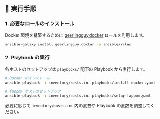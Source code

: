 ## 🔧 実行手順

### 1. 必要なロールのインストール

Docker 環境を構築するために [geerlingguy.docker](https://galaxy.ansible.com/geerlingguy/docker) ロールを利用します。

```bash
ansible-galaxy install geerlingguy.docker -p ansible/roles
```

### 2. Playbook の実行

各ホストのセットアップは `playbooks/` 配下の Playbook から実行します。

```bash
# Docker のインストール
ansible-playbook -i inventory/hosts.ini playbooks/install-docker.yaml

# fappom ホストのセットアップ
ansible-playbook -i inventory/hosts.ini playbooks/setup-fappom.yaml
```

必要に応じて `inventory/hosts.ini` 内の変数や Playbook の変数を調整してください。
